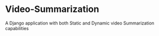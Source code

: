 # Video-Summarization
A Django application with both Static and Dynamic video Summarization capabilities
